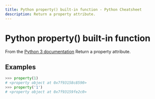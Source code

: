 ```yaml
---
title: Python property() built-in function - Python Cheatsheet
description: Return a property attribute.
---
```


<base-title :title="frontmatter.title" :description="frontmatter.description">

# Python property() built-in function

</base-title>

<base-disclaimer>
  <base-disclaimer-title>
    From the <a target="_blank" href="https://docs.python.org/3/library/functions.html#property">Python 3 documentation</a>
  </base-disclaimer-title>
  <base-disclaimer-content>
   Return a property attribute.
  </base-disclaimer-content>
</base-disclaimer>

## Examples

```python
>>> property(1)
# <property object at 0x7f93158c8590>
>>> property('1')
# <property object at 0x7f93159fe2c0>
```

<!-- remove this tag to start editing this page -->
<empty-section />
<!-- remove this tag to start editing this page -->
